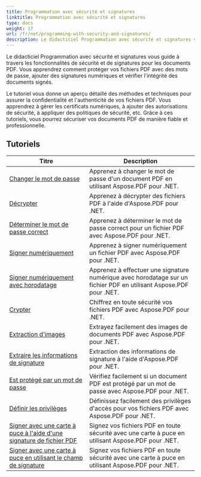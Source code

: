 ```yaml
---
title: Programmation avec sécurité et signatures
linktitle: Programmation avec sécurité et signatures
type: docs
weight: 17
url: /fr/net/programming-with-security-and-signatures/
description: Le didacticiel Programmation avec sécurité et signatures vous apprend à sécuriser et à signer vos documents PDF, en garantissant la confidentialité et l'authenticité.
---
```

Le didacticiel Programmation avec sécurité et signatures vous guide à travers les fonctionnalités de sécurité et de signatures pour les documents PDF. Vous apprendrez comment protéger vos fichiers PDF avec des mots de passe, ajouter des signatures numériques et vérifier l'intégrité des documents signés.

Le tutoriel vous donne un aperçu détaillé des méthodes et techniques pour assurer la confidentialité et l'authenticité de vos fichiers PDF. Vous apprendrez à gérer les certificats numériques, à ajouter des autorisations de sécurité, à appliquer des politiques de sécurité, etc. Grâce à ces tutoriels, vous pourrez sécuriser vos documents PDF de manière fiable et professionnelle.

## Tutoriels
| Titre | Description |
| --- | --- | 
| [Changer le mot de passe](./change-password/) | Apprenez à changer le mot de passe d'un document PDF en utilisant Aspose.PDF pour .NET. |  
| [Décrypter](./decrypt/) | Apprenez à décrypter des fichiers PDF à l'aide d'Aspose.PDF pour .NET. |  
| [Déterminer le mot de passe correct](./determine-correct-password/) | Apprenez à déterminer le mot de passe correct pour un fichier PDF avec Aspose.PDF pour .NET. |  
| [Signer numériquement](./digitally-sign/) | Apprenez à signer numériquement un fichier PDF avec Aspose.PDF pour .NET. |  
| [Signer numériquement avec horodatage](./digitally-sign-with-time-stamp/) | Apprenez à effectuer une signature numérique avec horodatage sur un fichier PDF en utilisant Aspose.PDF pour .NET. |  
| [Crypter](./encrypt/) | Chiffrez en toute sécurité vos fichiers PDF avec Aspose.PDF pour .NET. |  
| [Extraction d'images](./extracting-image/) | Extrayez facilement des images de documents PDF avec Aspose.PDF pour .NET. |  
| [Extraire les informations de signature](./extract-signature-info/) | Extraction des informations de signature à l'aide d'Aspose.PDF pour .NET. |  
| [Est protégé par un mot de passe](./is-password-protected/) | Vérifiez facilement si un document PDF est protégé par un mot de passe avec Aspose.PDF pour .NET. |  
| [Définir les privilèges](./set-privileges/) | Définissez facilement des privilèges d'accès pour vos fichiers PDF avec Aspose.PDF pour .NET. |  
| [Signer avec une carte à puce à l'aide d'une signature de fichier PDF](./sign-with-smart-card-using-pdf-file-signature/) | Signez vos fichiers PDF en toute sécurité avec une carte à puce en utilisant Aspose.PDF pour .NET. |  
| [Signer avec une carte à puce en utilisant le champ de signature](./sign-with-smart-card-using-signature-field/) | Signez vos fichiers PDF en toute sécurité avec une carte à puce en utilisant Aspose.PDF pour .NET. |  